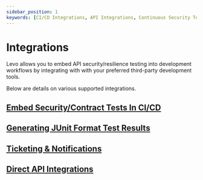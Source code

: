 ```yaml
---
sidebar_position: 1
keywords: [CI/CD Integrations, API Integrations, Continuous Security Testing]
---
```


# Integrations

Levo allows you to embed API security/resilience testing into development workflows by integrating with with your preferred third-party development tools.

Below are details on various supported integrations.

## [Embed Security/Contract Tests In CI/CD](./cicd-plugins.md)

## [Generating JUnit Format Test Results](./junit-format-results.md)

## [Ticketing & Notifications](./ticketing-notifications.md)

## [Direct API Integrations](./api-integrations.md)
